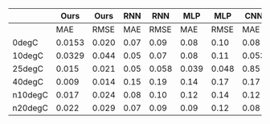 |         | Ours   | Ours  | RNN  | RNN   | MLP   | MLP   | CNN   | CNN  |
| ------- | ------ | ----- | ---- | ----- | ----- | ----- | ----- | ---- |
|         | MAE    | RMSE  | MAE  | RMSE  | MAE   | RMSE  | MAE   | RMSE |
| 0degC   | 0.0153 | 0.020 | 0.07 | 0.09  | 0.08  | 0.10  | 0.08  | 0.10 |
| 10degC  | 0.0329 | 0.044 | 0.05 | 0.07  | 0.08  | 0.11  | 0.053 | 0.65 |
| 25degC  | 0.015  | 0.021 | 0.05 | 0.058 | 0.039 | 0.048 | 0.85  | 0.95 |
| 40degC  | 0.009  | 0.014 | 0.15 | 0.19  | 0.14  | 0.17  | 0.17  | 0.19 |
| n10degC | 0.017  | 0.024 | 0.08 | 0.10  | 0.12  | 0.14  | 0.12  | 0.14 |
| n20degC | 0.022  | 0.029 | 0.07 | 0.09  | 0.09  | 0.12  | 0.08  | 0.10 |





